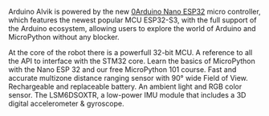 <FeatureDescription>

Arduino Alvik is powered by the new [0Arduino Nano ESP32](https://docs.arduino.cc/hardware/nano-esp32/) micro controller, which features the newest popular MCU ESP32-S3, with the full support of the Arduino ecosystem, allowing users to explore the world of Arduino and MicroPython without any blocker.

</FeatureDescription>

<FeatureList>

<Feature title="STM32 ARM Cortex-M4" image="core">
At the core of the robot there is a powerfull 32-bit MCU.
</Feature>

<Feature title="Cheat Sheet" image="communication">
A reference to all the API to interface with the STM32 core.
<FeatureWrapper>
  <FeatureLink title="Cheat Sheet" url="/tutorials/uno-r4-wifi/cheat-sheet"/>
</FeatureWrapper>
</Feature>

<Feature title="MicroPython" image="python">
Learn the basics of MicroPython with the Nano ESP 32 and our free MicroPython 101 course.
  <FeatureWrapper>
    <FeatureLink title="MicroPython 101" url="https://docs.arduino.cc/micropython/"/>
  </FeatureWrapper>
</Feature>

<Feature title="VL53L7CX Time-of-Flight sensor" image="proximity-sensor">
Fast and accurate multizone distance ranging sensor with 90° wide Field of View.
</Feature>

<Feature title="18650 Li-Ion battery included" image="power">
Rechargeable and replaceable battery.
</Feature>

<Feature title="Color Sensor" image="color-sensor">
An ambient light and RGB color sensor.
</Feature>

<Feature title="IMU" image="imu">
The LSM6DSOXTR, a low-power IMU module that includes a 3D digital accelerometer & gyroscope.
</Feature>



</FeatureList>
